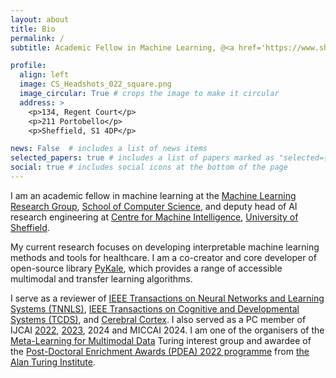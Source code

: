 ```yaml
---
layout: about
title: Bio
permalink: /
subtitle: Academic Fellow in Machine Learning, @<a href='https://www.sheffield.ac.uk'>The University of Sheffield</a>.

profile:
  align: left
  image: CS_Headshots_022_square.png
  image_circular: True # crops the image to make it circular
  address: >
    <p>134, Regent Court</p>
    <p>211 Portobello</p>
    <p>Sheffield, S1 4DP</p>

news: False  # includes a list of news items
selected_papers: true # includes a list of papers marked as "selected={true}"
social: true # includes social icons at the bottom of the page
---
```

I am an academic fellow in machine learning at the [Machine Learning Research Group](https://www.sheffield.ac.uk/dcs/research/groups/machine-learning), [School of Computer Science](https://www.sheffield.ac.uk/cs), and deputy head of AI research engineering at [Centre for Machine Intelligence](https://www.sheffield.ac.uk/machine-intelligence), [University of Sheffield](https://www.sheffield.ac.uk/).

My current research focuses on developing interpretable machine learning methods and tools for healthcare. I am a co-creator and core developer of open-source library [PyKale](https://github.com/pykale/pykale), which provides a range of accessible multimodal and transfer learning algorithms.

I serve as a reviewer of [IEEE Transactions on Neural Networks and Learning Systems (TNNLS)](https://ieeexplore.ieee.org/xpl/RecentIssue.jsp?punumber=5962385), [IEEE Transactions on Cognitive and Developmental Systems (TCDS)](https://ieeexplore.ieee.org/xpl/aboutJournal.jsp?punumber=7274989), and [Cerebral Cortex](https://academic.oup.com/cercor). I also served as a PC member of IJCAI [2022](https://ijcai-22.org/pc-members/), [2023](https://ijcai-23.org/pc-member-list/), 2024 and MICCAI 2024. I am one of the organisers of the [Meta-Learning for Multimodal Data](https://www.turing.ac.uk/research/interest-groups/meta-learning-multimodal-data) Turing interest group and awardee of the [Post-Doctoral Enrichment Awards (PDEA) 2022 programme](https://www.turing.ac.uk/post-doctoral-enrichment-awards-pdea) from [the Alan Turing Institute](https://www.turing.ac.uk).

<!-- I currently have one open [PhD position](https://www.findaphd.com/phds/project/developing-foundation-models-for-multimodal-neuroimaging-data/?p168127) available. If you are interested, please contact me by email with: 1) your CV; 2) one representative piece of your writing (e.g., paper, dissertation, technical report); 3) code samples via an attachment or providing your GitHub page link; and 4) a description of a collaboration experience in your Application Statement. -->

<!-- 
Write your biography here. Tell the world about yourself. Link to your favorite [subreddit](http://reddit.com). You can put a picture in, too. The code is already in, just name your picture `prof_pic.jpg` and put it in the `img/` folder.

Put your address / P.O. box / other info right below your picture. You can also disable any of these elements by editing `profile` property of the YAML header of your `_pages/about.md`. Edit `_bibliography/papers.bib` and Jekyll will render your [publications page](/al-folio/publications/) automatically.

Link to your social media connections, too. This theme is set up to use [Font Awesome icons](http://fortawesome.github.io/Font-Awesome/) and [Academicons](https://jpswalsh.github.io/academicons/), like the ones below. Add your Facebook, Twitter, LinkedIn, Google Scholar, or just disable all of them. -->
